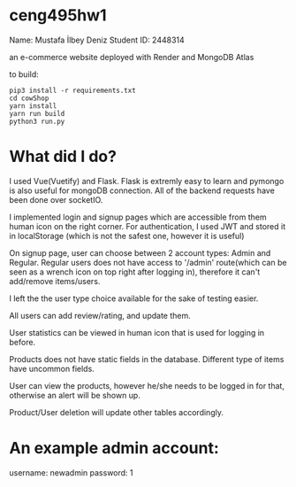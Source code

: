 # ceng495hw1
Name: Mustafa İlbey Deniz
Student ID: 2448314

an e-commerce website deployed with Render and MongoDB Atlas

to build:
```
pip3 install -r requirements.txt
cd cowShop
yarn install
yarn run build
python3 run.py
```

# What did I do?
I used Vue(Vuetify) and Flask. Flask is extremly easy to learn and pymongo is also useful for mongoDB connection.
All of the backend requests have been done over socketIO. 

I implemented login and signup pages which are accessible from them human icon on the right corner.
For authentication, I used JWT and stored it in localStorage (which is not the safest one, however it is useful)


On signup page, user can choose between 2 account types: Admin and Regular. Regular users does not have access to 
'/admin' route(which can be seen as a wrench icon on top right after logging in), therefore it can't add/remove items/users.

I left the the user type choice available for the sake of testing easier.

All users can add review/rating, and update them.

User statistics can be viewed in human icon that is used for logging in before.

Products does not have static fields in the database. Different type of items have uncommon fields.

User can view the products, however he/she needs to be logged in for that, otherwise an alert will be shown up.

Product/User deletion will update other tables accordingly.


# An example admin account:
username: newadmin
password: 1